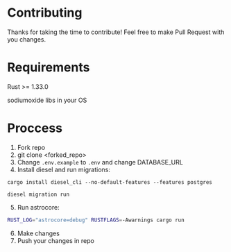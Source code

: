 # Contributing
Thanks for taking the time to contribute! Feel free to make Pull Request with you changes.

# Requirements

Rust >= 1.33.0

sodiumoxide libs in your OS

# Proccess

1. Fork repo
2. git clone <forked_repo>
3. Change `.env.example` to `.env` and change DATABASE_URL
3. Install diesel and run migrations:
```
cargo install diesel_cli --no-default-features --features postgres

diesel migration run
```
5. Run astrocore:
```bash
RUST_LOG="astrocore=debug" RUSTFLAGS=-Awarnings cargo run
```
6. Make changes
7. Push your changes in repo
